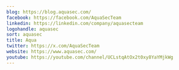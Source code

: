 ```yaml
---
blog: https://blog.aquasec.com/
facebook: https://facebook.com/AquaSecTeam
linkedin: https://linkedin.com/company/aquasecteam
logohandle: aquasec
sort: aquasec
title: Aqua
twitter: https://x.com/AquaSecTeam
website: https://www.aquasec.com/
youtube: https://youtube.com/channel/UCLstqAtOx2t0xy8YaYMjkWg
---
```

